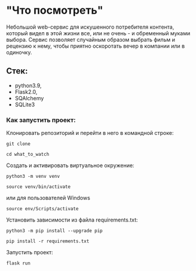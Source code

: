 # "Что посмотреть"
Небольшой web-сервис для искушенного потребителя контента, который видел в этой жизни все, или не очень - и обременный муками выбора. Сервис позволяет случайным образом выбрать фильм и рецензию к нему, чтобы приятно оскоротать вечер в компании или в одиночку.

## Стек:
* python3.9,
* Flask2.0,
* SQAlchemy
* SQLite3

### Как запустить проект:

Клонировать репозиторий и перейти в него в командной строке:

```
git clone 
```

```
cd what_to_watch
```

Cоздать и активировать виртуальное окружение:

```
python3 -m venv venv
```

```
source venv/bin/activate
```
или для пользователей Windows

```
source env/Scripts/activate
```

Установить зависимости из файла requirements.txt:

```
python3 -m pip install --upgrade pip
```

```
pip install -r requirements.txt
```

Запустить проект:

```
flask run
```
